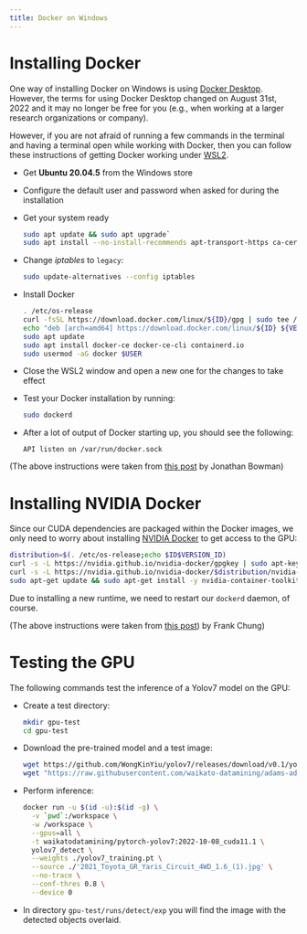 ```yaml
---
title: Docker on Windows
---
```


# Installing Docker

One way of installing Docker on Windows is using [Docker Desktop](https://www.docker.com/products/docker-desktop/).
However, the terms for using Docker Desktop changed on August 31st, 2022 and it may no
longer be free for you (e.g., when working at a larger research organizations or company).

However, if you are not afraid of running a few commands in the terminal and
having a terminal open while working with Docker, then you can follow these
instructions of getting Docker working under [WSL2](https://learn.microsoft.com/en-us/windows/wsl/install).

* Get **Ubuntu 20.04.5** from the Windows store
* Configure the default user and password when asked for during the installation
* Get your system ready

    ```bash
    sudo apt update && sudo apt upgrade`
    sudo apt install --no-install-recommends apt-transport-https ca-certificates curl gnupg2
    ```
  
* Change *iptables* to `legacy`:
  
    ```bash
    sudo update-alternatives --config iptables
    ```

* Install Docker

    ```bash
    . /etc/os-release
    curl -fsSL https://download.docker.com/linux/${ID}/gpg | sudo tee /etc/apt/trusted.gpg.d/docker.asc
    echo "deb [arch=amd64] https://download.docker.com/linux/${ID} ${VERSION_CODENAME} stable" | sudo tee /etc/apt/sources.list.d/docker.list
    sudo apt update
    sudo apt install docker-ce docker-ce-cli containerd.io
    sudo usermod -aG docker $USER
    ```
  
* Close the WSL2 window and open a new one for the changes to take effect
* Test your Docker installation by running:
  
    ```bash
    sudo dockerd
    ```
  
* After a lot of output of Docker starting up, you should see the following:

    ```
    API listen on /var/run/docker.sock
    ```

(The above instructions were taken from [this post](https://dev.to/bowmanjd/install-docker-on-windows-wsl-without-docker-desktop-34m9) by Jonathan Bowman)


# Installing NVIDIA Docker

Since our CUDA dependencies are packaged within the Docker images, we only need
to worry about installing [NVIDIA Docker](https://github.com/NVIDIA/libnvidia-container)
to get access to the GPU:

```bash
distribution=$(. /etc/os-release;echo $ID$VERSION_ID)
curl -s -L https://nvidia.github.io/nvidia-docker/gpgkey | sudo apt-key add -
curl -s -L https://nvidia.github.io/nvidia-docker/$distribution/nvidia-docker.list | sudo tee /etc/apt/sources.list.d/nvidia-docker.list
sudo apt-get update && sudo apt-get install -y nvidia-container-toolkit
```

Due to installing a new runtime, we need to restart our `dockerd` daemon, of course.

(The above instructions were taken from [this post](https://medium.com/htc-research-engineering-blog/nvidia-docker-on-wsl2-f891dfe34ab)) by Frank Chung)


# Testing the GPU

The following commands test the inference of a Yolov7 model on the GPU: 

* Create a test directory:

    ```bash
    mkdir gpu-test
    cd gpu-test
    ```

* Download the pre-trained model and a test image:

    ```bash
    wget https://github.com/WongKinYiu/yolov7/releases/download/v0.1/yolov7_training.pt
    wget "https://raw.githubusercontent.com/waikato-datamining/adams-addons/master/adams-docker/src/main/flows/data/2021_Toyota_GR_Yaris_Circuit_4WD_1.6_(1).jpg"
    ```

* Perform inference:

    ```bash
    docker run -u $(id -u):$(id -g) \
      -v `pwd`:/workspace \
      -w /workspace \
      --gpus=all \
      -t waikatodatamining/pytorch-yolov7:2022-10-08_cuda11.1 \
      yolov7_detect \
      --weights ./yolov7_training.pt \
      --source ./'2021_Toyota_GR_Yaris_Circuit_4WD_1.6_(1).jpg' \
      --no-trace \
      --conf-thres 0.8 \
      --device 0
    ```

* In directory `gpu-test/runs/detect/exp` you will find the image with the
  detected objects overlaid.
  